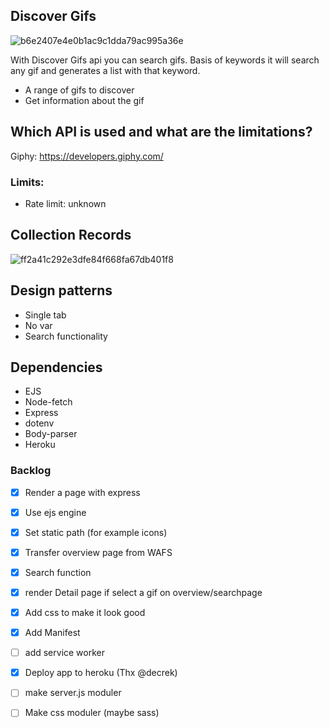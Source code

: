

## Discover Gifs

![b6e2407e4e0b1ac9c1dda79ac995a36e](https://user-images.githubusercontent.com/43183768/76777754-fb822b00-67a8-11ea-8205-f947d6ab9bb5.jpg)


With Discover Gifs api you can search gifs. Basis of keywords it will search any gif and generates a list with that keyword. 

* A range of gifs to discover
* Get information about the gif

## Which API is used and what are the limitations? 

Giphy:  https://developers.giphy.com/

### Limits:
* Rate limit: unknown

## Collection Records

<img width="" alt="ff2a41c292e3dfe84f668fa67db401f8" src="https://user-images.githubusercontent.com/43183768/76684882-c098bf80-660f-11ea-9b34-f6d7a9c46e7d.png">

## Design patterns
* Single tab
* No var
* Search functionality

## Dependencies 
* EJS
* Node-fetch
* Express
* dotenv
* Body-parser
* Heroku



### Backlog
- [x] Render a page with express
- [x] Use ejs engine
- [x] Set static path (for example icons)
- [x] Transfer overview page from WAFS
- [x] Search function
- [x] render Detail page if select a gif on overview/searchpage
- [x] Add css to make it look good
- [x] Add Manifest 
- [ ] add service worker
- [x] Deploy app to heroku (Thx @decrek)
- [ ] make server.js moduler
- [ ] Make css moduler (maybe sass)


